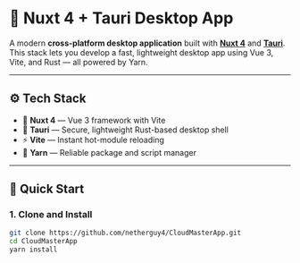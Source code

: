 # 🧭 Nuxt 4 + Tauri Desktop App

A modern **cross-platform desktop application** built with **[Nuxt 4](https://nuxt.com)** and **[Tauri](https://tauri.app)**.  
This stack lets you develop a fast, lightweight desktop app using Vue 3, Vite, and Rust — all powered by Yarn.

---

## ⚙️ Tech Stack

- 🧩 **Nuxt 4** — Vue 3 framework with Vite
- 🦀 **Tauri** — Secure, lightweight Rust-based desktop shell
- ⚡ **Vite** — Instant hot-module reloading
- 🧶 **Yarn** — Reliable package and script manager

---

## 🚀 Quick Start

### 1. Clone and Install

```bash
git clone https://github.com/netherguy4/CloudMasterApp.git
cd CloudMasterApp
yarn install
```
